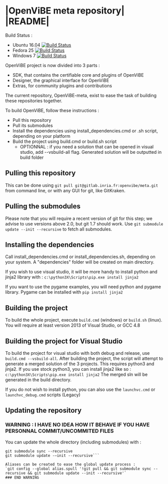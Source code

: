 |OpenViBE meta repository| |README|  
===================================
Build Status :  
- Ubuntu 16.04 [![Build Status](https://ci.inria.fr/openvibe/buildStatus/icon?job=OpenViBE-Nightly-Ubuntu16.04&style=plastic)](https://ci.inria.fr/openvibe-qualif/job/OpenViBE-Nightly-Ubuntu16.04)
- Fedora 25 [![Build Status](https://ci.inria.fr/openvibe/buildStatus/icon?job=OpenViBE-Nightly-Fedora25&style=plastic)](https://ci.inria.fr/openvibe-qualif/job/OpenViBE-Nightly-Fedora25)
- Windows 7 [![Build Status](https://ci.inria.fr/openvibe/buildStatus/icon?job=OpenViBE-Nightly-Win7&style=plastic)](https://ci.inria.fr/openvibe-qualif/job/OpenViBE-Nightly-Win7)

OpenViBE project is now divided into 3 parts :   
- SDK, that contains the certifiable core and plugins of OpenViBE
- Designer, the graphical interface for OpenViBE
- Extras, for community plugins and contributions

The current repository, OpenViBE-meta, exist to ease the task of building these repositories together.

To build OpenViBE, follow these instructions :
- Pull this repository
- Pull its submodules
- Install the dependencies using install_dependencies.cmd or .sh script, depending on your platform
- Build the project using build.cmd or build.sh script
    - OPTIONNAL : if you need a solution that can be opened in visual studio, add --vsbuild-all flag. Generated solution will be outputted in build folder
    

## Pulling this repository
This can be done using `git pull git@gitlab.inria.fr:openvibe/meta.git` from command line, or with any GUI for git, like GitKraken.

## Pulling the submodules
Please note that you will require a recent version of git for this step; we advise to use versions above 2.0, but git 1.7 should work.
Use `git submodule update --init --recursive` to fetch all submodules.

## Installing the dependencies
Call install_dependencies.cmd or install_dependencies.sh, depending on your system.
A "dependencies" folder will be created on main directory.

If you wish to use visual studio, it will be more handy to install python and jinja2 library with :
	`c:\python3X\Scripts\pip.exe install jinja2`

If you want to use the pygame examples, you will need python and pygame library. Pygame can be installed with
    `pip install jinja2`

## Building the project
To build the whole project, execute `build.cmd` (windows) or `build.sh` (linux).
You will require at least version 2013 of Visual Studio, or GCC 4.8

## Building the project for Visual Studio
To build the project for visual studio with both debug and release, use `build.cmd --vsbuild-all`.
After building the project, the script will attempt to generate a merged solution of the 3 projects.
This requires python3 and jinja2.
If you use stock python3, you can install jinja2 like so :
	`c:\python3X\Scripts\pip.exe install jinja2`
The merged sln will be generated in the build directory.

If you do not wish to install python, you can also use the `launchvc.cmd` or `launchvc_debug.cmd` scripts (Legacy)

## Updating the repository
### WARNING : I HAVE NO IDEA HOW IT BEHAVE IF YOU HAVE PERSONNAL COMMIT/UNCOMMITED FILES
You can update the whole directory (including submodules) with :
```git pull
git submodule sync --recursive
git submodule update -–init --recursive```

Aliases can be created to ease the global update process :
`git config --global alias.spull '!git pull && git submodule sync --recursive && git submodule update --init --recursive'`
### END WARNING



